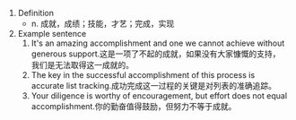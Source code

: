 1. Definition
	- n. 成就，成绩；技能，才艺；完成，实现
2. Example sentence
	1. It's an amazing accomplishment and one we cannot achieve without generous support.这是一项了不起的成就，如果没有大家慷慨的支持，我们是无法取得这一成就的。
	2. The key in the successful accomplishment of this process is accurate list tracking.成功完成这一过程的关键是对列表的准确追踪。
	3. Your diligence is worthy of encouragement, but effort does not equal accomplishment.你的勤奋值得鼓励，但努力不等于成就。